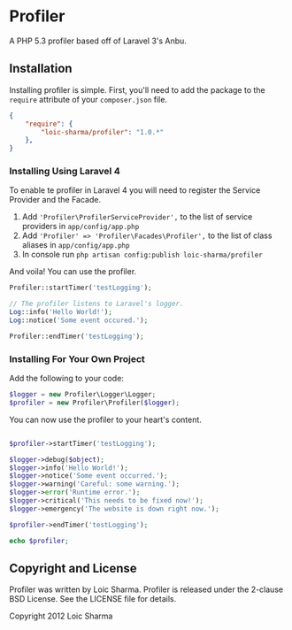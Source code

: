 # Profiler

A PHP 5.3 profiler based off of Laravel 3's Anbu.

## Installation

Installing profiler is simple. First, you'll need to add the package to the `require` attribute of your `composer.json` file.

```json
{
    "require": {
        "loic-sharma/profiler": "1.0.*"
    },
}
``` 


### Installing Using Laravel 4

To enable te profiler in Laravel 4 you will need to register the Service Provider and the Facade.

1. Add `'Profiler\ProfilerServiceProvider',` to the list of service providers in `app/config/app.php`
2. Add `'Profiler' => 'Profiler\Facades\Profiler',` to the list of class aliases in `app/config/app.php`
3. In console run `php artisan config:publish loic-sharma/profiler`

And voila! You can use the profiler.

```php
Profiler::startTimer('testLogging');

// The profiler listens to Laravel's logger.
Log::info('Hello World!');
Log::notice('Some event occured.');

Profiler::endTimer('testLogging');

```

### Installing For Your Own Project

Add the following to your code:

```php
$logger = new Profiler\Logger\Logger;
$profiler = new Profiler\Profiler($logger);
```

You can now use the profiler to your heart's content.

```php

$profiler->startTimer('testLogging');

$logger->debug($object);
$logger->info('Hello World!');
$logger->notice('Some event occurred.');
$logger->warning('Careful: some warning.');
$logger->error('Runtime error.');
$logger->critical('This needs to be fixed now!');
$logger->emergency('The website is down right now.');

$profiler->endTimer('testLogging');

echo $profiler;
```

## Copyright and License

Profiler was written by Loic Sharma. Profiler is released under the 2-clause BSD License. See the LICENSE file for details.

Copyright 2012 Loic Sharma
